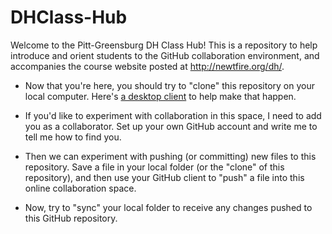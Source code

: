 DHClass-Hub
===========

Welcome to the Pitt-Greensburg DH Class Hub! This is a repository to help introduce and orient students to the GitHub collaboration environment, and accompanies the course website posted at <a href="http://newtfire.org/dh/">http://newtfire.org/dh/</a>.
* Now that you're here, you should try to "clone" this repository on your local computer. Here's <a href="https://desktop.github.com/">a desktop client</a> to help make that happen.  

* If you'd like to experiment with collaboration in this space, I need to add you as a collaborator. Set up your own GitHub account and write me to tell me how to find you. 

* Then we can experiment with pushing (or committing) new files to this repository. Save a file in your local folder (or the "clone" of this repository), and then use your GitHub client to "push" a file into this online collaboration space.

* Now, try to "sync" your local folder to receive any changes pushed to this GitHub repository.

